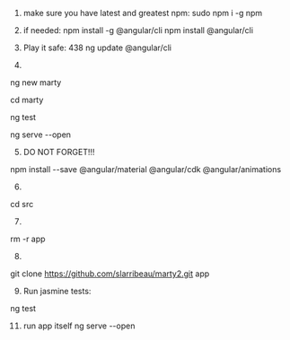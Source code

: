 1) make sure you have latest and greatest npm:
sudo npm i -g npm


2) if needed:
npm install -g @angular/cli
npm install @angular/cli


3) Play it safe:
  438  ng update @angular/cli



4) 

ng new marty

cd marty

ng test

ng serve --open







5) DO NOT FORGET!!!

npm install --save @angular/material @angular/cdk @angular/animations



6) 

cd src


 



7) 

rm -r app



8) 

git clone https://github.com/slarribeau/marty2.git app



9) Run jasmine tests:

ng test



11) run app itself
ng serve --open



